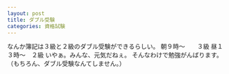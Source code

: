 ```yaml
---
layout: post
title: ダブル受験
categories: 資格試験
---
```


なんか簿記は３級と２級のダブル受験ができるらしい。
朝９時～　　３級
昼１３時～　２級
いやぁ。みんな、元気だねぇ。
そんなわけで勉強がんばります。（もちろん、ダブル受験なんてしません。）

